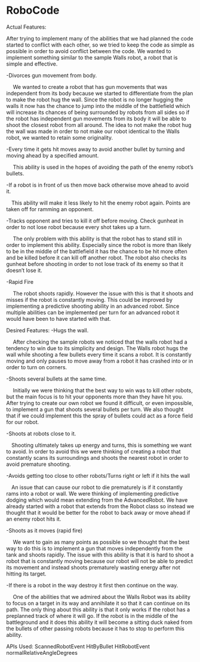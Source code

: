 # RoboCode
Actual Features:
  <p>After trying to implement many of the abilities that we had planned the code started to conflict with each other, so we tried to keep the code as simple as possible in order to avoid conflict between the code. We wanted to implement something similar to the sample Walls robot, a robot that is simple and effective.
</p>
<p>  </p>
-Divorces gun movement from body.
<p>&emsp; We wanted to create a robot that has gun movements that was independent from its body because we started to differentiate from the plan to make the robot hug the wall. Since the robot is no longer hugging the walls it now has the chance to jump into the middle of the battlefield which will increase its chances of being surrounded by robots from all sides so if the robot has independent gun movements from its body it will be able to shoot the closest robot from all around. The idea to not make the robot hug the wall was made in order to not make our robot identical to the Walls robot, we wanted to retain some originality.
</p>
-Every time it gets hit moves away to avoid another bullet by turning and moving ahead by a specified amount. 
  <p>&emsp; This ability is used in the hopes of avoiding the path of the enemy robot’s bullets.
</p>
-If a robot is in front of us then move back otherwise move ahead to avoid it.
  <p>&emsp;This ability will make it less likely to hit the enemy robot again. Points are taken off for ramming an opponent. 
</p>
-Tracks opponent and tries to kill it off before moving. Check gunheat in order to not lose robot because every shot takes up a turn.
 <p>&emsp; The only problem with this ability is that the robot has to stand still in order to implement this ability. Especially since the robot is more than likely to be in the middle of the battlefield it has the chance to be hit more often and be killed before it can kill off another robot. The robot also checks its gunheat before shooting in order to not lose track of its enemy so that it doesn’t lose it.
</p>
-Rapid Fire
<p>&emsp; The robot shoots rapidly. However the issue with this is that it shoots and misses if the robot is constantly moving. This could be improved by implementing a predictive shooting ability in an advanced robot. Since multiple abilities can be implemented per turn for an advanced robot it would have been to have started with that. 
</p>
<p>  </p>
Desired Features:
-Hugs the wall.
<p> &emsp; After checking the sample robots we noticed that the walls robot had a tendency to win due to its simplicity and design. The Walls robot hugs the wall while shooting a few bullets every time it scans a robot. It is constantly moving and only pauses to move away from a robot it has crashed into or in order to turn on corners. 
</p>
-Shoots several bullets at the same time. 
<p>&emsp; Initially we were thinking that the best way to win was to kill other robots, but the main focus is to hit your opponents more than they have hit you. After trying to create our own robot we found it difficult, or even impossible, to implement a gun that shoots several bullets per turn. We also thought that if we could implement this the spray of bullets could act as a force field for our robot. 
</p>
-Shoots at robots close to it.
<p>&emsp;Shooting ultimately takes up energy and turns, this is something we want to avoid. In order to avoid this we were thinking of creating a robot that constantly scans its surroundings and shoots the nearest robot in order to avoid premature shooting.
</p>
-Avoids getting too close to other robots/Turns right or left if it hits the wall
<p>&emsp;An issue that can cause our robot to die prematurely is if it constantly rams into a robot or wall. We were thinking of implementing predictive dodging which would mean extending from the AdvancedRobot. We have already started with a robot that extends from the Robot class so instead we thought that it would be better for the robot to back away or move ahead if an enemy robot hits it.</p>
-Shoots as it moves (rapid fire)
<p>&emsp; We want to gain as many points as possible so we thought that the best way to do this is to implement a gun that moves independently from the tank and shoots rapidly. The issue with this ability is that it is hard to shoot a robot that is constantly moving because our robot will not be able to predict its movement and instead shoots prematurely wasting energy after not hitting its target.
</p>
-If there is a robot in the way destroy it first then continue on the way.
<p>&emsp; One of the abilities that we admired about the Walls Robot was its ability to focus on a target in its way and annihilate it so that it can continue on its path. The only thing about this ability is that it only works if the robot has a preplanned track of where it will go. If the robot is in the middle of the battleground and it does this ability it will become a sitting duck naked from the bullets of other passing robots because it has to stop to perform this ability. 
</p>

APIs Used:
  ScannedRobotEvent
  HitByBullet
  HitRobotEvent
  normalRelativeAngleDegrees
